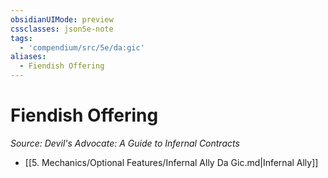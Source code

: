 ```yaml
---
obsidianUIMode: preview
cssclasses: json5e-note
tags:
  - 'compendium/src/5e/da:gic'
aliases:
  - Fiendish Offering
---
```

# Fiendish Offering
*Source: Devil's Advocate: A Guide to Infernal Contracts* 

- [[5. Mechanics/Optional Features/Infernal Ally Da Gic.md\|Infernal Ally]]
